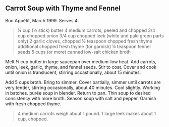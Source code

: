 ## Carrot Soup with Thyme and Fennel

Bon Appétit, March 1999.  Serves 4.

> ¼ cup (½ stick) butter
> 4 medium carrots, peeled and chopped
> 3/4 cup chopped onion
> 3/4 cup chopped leek (white and pale green parts only)
> 2 garlic cloves, chopped
> ½ teaspoon chopped fresh thyme
> additional chopped fresh thyme (for garnish)
> ¼ teaspoon fennel seeds
> 5 cups (or more) canned low-salt chicken broth

Melt ¼ cup butter in large saucepan over medium-low heat. Add carrots, onion,
leek, garlic, thyme, and fennel seeds. Stir to coat. Cover and cook until onion
is translucent, stirring occastionally, about 15 minutes.

Add 5 cups broth. Bring to simmer. Cover partially, simmer until carrots are
very tender, stirring occasionally, about 40 minutes. Cool slightly. Working in
batches. purée soup in blender. Return to pan. Thin soup to desired consistency
with more broth. Season soup with salt and pepper. Garnish with fresh chopped
thyme.

> 4 medium carrots weigh about 1 pound.
> 1 large leek makes about 1 cup, chopped.


